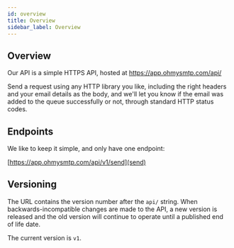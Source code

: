 ```yaml
---
id: overview
title: Overview
sidebar_label: Overview
---
```


## Overview

Our API is a simple HTTPS API, hosted at https://app.ohmysmtp.com/api/

Send a request using any HTTP library you like, including the right headers and your email details as the body, and we'll let you know if the email was added to the queue successfully or not, through standard HTTP status codes.

## Endpoints

We like to keep it simple, and only have one endpoint:

[https://app.ohmysmtp.com/api/v1/send](send)

## Versioning

The URL contains the version number after the `api/` string. When backwards-incompatible changes are made to the API, a new version is released and the old version will continue to operate until a published end of life date.

The current version is `v1`.